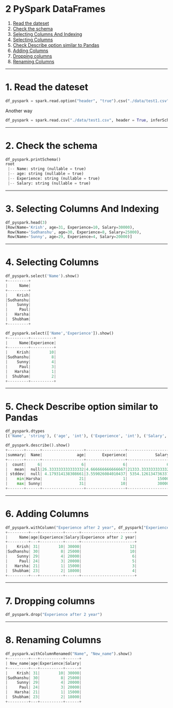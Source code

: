 # 2 PySpark DataFrames
1. [Read the dateset ](#schema1)
2. [Check the schema](#schema2)
3. [Selecting Columns And Indexing](#schema3)
4. [Selecting Columns](#schema4)
5. [Check Describe option similar to Pandas](#schema5)
6. [Adding Columns](#schema6)
7. [Dropping columns](#schema7)
8. [Renaming Columns](#schema8)
<hr>

<a name="schema1"></a>

# 1. Read the dateset
~~~python
df_pyspark = spark.read.option("header", "true").csv("./data/test1.csv")
~~~
Another way
~~~python
df_pyspark = spark.read.csv("./data/test1.csv", header = True, inferSchema = True)
~~~
<hr>

<a name="schema2"></a>

# 2. Check the schema
~~~python
df_pyspark.printSchema()
root
 |-- Name: string (nullable = true)
 |-- age: string (nullable = true)
 |-- Experience: string (nullable = true)
 |-- Salary: string (nullable = true)
~~~

<hr>

<a name="schema3"></a>

# 3. Selecting Columns And Indexing
~~~python
df_pyspark.head(3)
[Row(Name='Krish', age=31, Experience=10, Salary=30000),
 Row(Name='Sudhanshu', age=30, Experience=8, Salary=25000),
 Row(Name='Sunny', age=29, Experience=4, Salary=20000)]
~~~

<hr>

<a name="schema4"></a>

# 4. Selecting Columns
~~~python
df_pyspark.select('Name').show()
+---------+
|     Name|
+---------+
|    Krish|
|Sudhanshu|
|    Sunny|
|     Paul|
|   Harsha|
|  Shubham|
+---------+

df_pyspark.select(['Name','Experience']).show()
+---------+----------+
|     Name|Experience|
+---------+----------+
|    Krish|        10|
|Sudhanshu|         8|
|    Sunny|         4|
|     Paul|         3|
|   Harsha|         1|
|  Shubham|         2|
+---------+----------+

~~~

<hr>

<a name="schema5"></a>

# 5. Check Describe option similar to Pandas

~~~python
df_pyspark.dtypes
[('Name', 'string'), ('age', 'int'), ('Experience', 'int'), ('Salary', 'int')]

df_pyspark.describe().show()
+-------+------+------------------+-----------------+------------------+
|summary|  Name|               age|       Experience|            Salary|
+-------+------+------------------+-----------------+------------------+
|  count|     6|                 6|                6|                 6|
|   mean|  null|26.333333333333332|4.666666666666667|21333.333333333332|
| stddev|  null| 4.179314138308661|3.559026084010437| 5354.126134736337|
|    min|Harsha|                21|                1|             15000|
|    max| Sunny|                31|               10|             30000|
+-------+------+------------------+-----------------+------------------+
~~~

<hr>

<a name="schema6"></a>

# 6. Adding Columns
~~~python
df_pyspark.withColumn("Experience after 2 year", df_pyspark["Experience"]+2).show()
+---------+---+----------+------+-----------------------+
|     Name|age|Experience|Salary|Experience after 2 year|
+---------+---+----------+------+-----------------------+
|    Krish| 31|        10| 30000|                     12|
|Sudhanshu| 30|         8| 25000|                     10|
|    Sunny| 29|         4| 20000|                      6|
|     Paul| 24|         3| 20000|                      5|
|   Harsha| 21|         1| 15000|                      3|
|  Shubham| 23|         2| 18000|                      4|
+---------+---+----------+------+-----------------------+

~~~

<hr>

<a name="schema7"></a>

# 7. Dropping columns
~~~python
df_pyspark.drop("Experience after 2 year")
~~~

<hr>

<a name="schema8"></a>

# 8. Renaming Columns
~~~python
df_pyspark.withColumnRenamed("Name", "New_name").show()
+---------+---+----------+------+
| New_name|age|Experience|Salary|
+---------+---+----------+------+
|    Krish| 31|        10| 30000|
|Sudhanshu| 30|         8| 25000|
|    Sunny| 29|         4| 20000|
|     Paul| 24|         3| 20000|
|   Harsha| 21|         1| 15000|
|  Shubham| 23|         2| 18000|
+---------+---+----------+------+

~~~